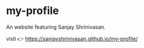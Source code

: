 # my-profile
An website featuring Sanjay Shrinivasan.

visti 👉 https://sanjayshrinivasan.github.io/my-profile/
